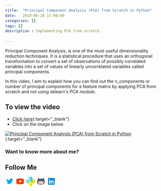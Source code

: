 ```yaml
---
title:  "Principal Component Analysis (PCA) from Scratch in Python"
date:   2019-06-20 17:00:00
categories: []
tags: []
description : Implementing PCA from scratch.

---
```


Principal Component Analysis, is one of the most useful dimensionality reduction techniques. It is a statistical procedure that uses an orthogonal transformation to convert a set of observations of possibly correlated variables into a set of values of linearly uncorrelated variables called principal components.

In this video, I aim to explain how you can find out the n_components or number of principal components for a feature matrix by applying PCA from scratch and not using sklearn's PCA module.


## To view the video
* [Click here](https://youtu.be/uFbDWu0tDrE){:target="_blank"}
* Click on the image below

[![Principal Component Analysis (PCA) from Scratch in Python](http://img.youtube.com/vi/uFbDWu0tDrE/0.jpg)](http://www.youtube.com/watch?v=uFbDWu0tDrE){:target="_blank"}

### Want to know more about me?
## Follow Me
<a href="https://twitter.com/_bhaveshbhatt" target="_blank"><img class="ai-subscribed-social-icon" src="/assets/images/tw.png" width="30"></a>
<a href="https://www.youtube.com/bhaveshbhatt8791/" target="_blank"><img class="ai-subscribed-social-icon" src="/assets/images/ytb.png" width="30"></a>
<a href="https://www.youtube.com/PythonTricks/" target="_blank"><img class="ai-subscribed-social-icon" src="/assets/images/python_logo.png" width="30"></a>
<a href="https://github.com/bhattbhavesh91" target="_blank"><img class="ai-subscribed-social-icon" src="/assets/images/gthb.png" width="30"></a>
<a href="https://www.linkedin.com/in/bhattbhavesh91/" target="_blank"><img class="ai-subscribed-social-icon" src="/assets/images/lnkdn.png" width="30"></a>
